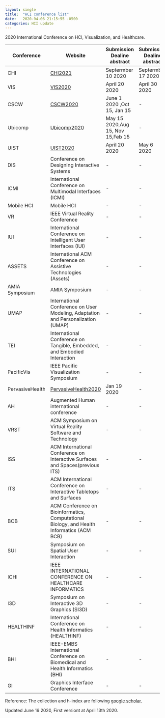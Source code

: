 ```yaml
---
layout: single
title:  "HCI conference list"
date:   2020-04-06 21:15:55 -0500
categories: HCI update
---
```


2020 International Conference on HCI, Visualization, and Healthcare.

|Conference | Website| Submission Dealine abstract|Submission Dealine abstract| h5-index | h10-index|
|-----------|--------|-------------------|-------------------|----------|----------|
|CHI | [CHI2021](https://chi2021.acm.org/)| Septermber 10 2020 |Septermber 17 2020 | 87 | 117|
|VIS | [VIS2020](http://ieeevis.org/year/2020/)| April 20 2020|April 30 2020 | 65 | 84|
|CSCW | [CSCW2020](https://cscw.acm.org/)| June 1 2020 ,Oct 15, Jan 15|- | 60 | 82|
|Ubicomp | [Ubicomp2020](http://ubicomp.org/ubicomp2020/)| May 15 2020,Aug 15, Nov 15,Feb 15|- | 57 | 84|
|UIST | [UIST2020](https://uist.acm.org/uist2020/)| April 20 2020| May 6 2020 | 46 | 69|
|DIS |Conference on Designing Interactive Systems | -| - | 33 | 46|
|ICMI |International Conference on Multimodal Interfaces (ICMI) | -| - | 33 | 46|
|Mobile HCI |Mobile HCI | -| - | 28 | 38|
|VR |IEEE Virtual Reality Conference | -| - | 28 | 38|
|IUI|International Conference on Intelligent User Interfaces (IUI)| -| - | 27 | 36|
|ASSETS |International ACM Conference on Assistive Technologies (Assets) | -| - | 26 | 31|
|AMIA Symposium |AMIA Symposium | -| - | 25 | 38|
|UMAP |International Conference on User Modeling, Adaptation and Personalization (UMAP) | -| - | 25 | 33|
|TEI |International Conference on Tangible, Embedded, and Embodied Interaction | -| - | 25 | 35|
|PacificVis|IEEE Pacific Visualization Symposium | -| - | 21 | 30|
|PervasiveHealth | [PervasiveHealth2020](http://pervasivehealth.org/)| Jan 19 2020| - | 17 | 27|
|AH|Augmented Human international conference | -| - | 17 | 30|
|VRST|ACM Symposium on Virtual Reality Software and Technology | -| - | 18 | 27|
|ISS|ACM International Conference on Interactive Surfaces and Spaces(previous ITS)| -| - | 11 | 18|
|ITS|ACM International Conference on Interactive Tabletops and Surfaces| -| - | 18 | 23|
|BCB|ACM Conference on Bioinformatics, Computational Biology, and Health Informatics (ACM BCB)| -| - | 19 | 27|
|SUI|Symposium on Spatial User Interaction| -| - | 17 | 25|
|ICHI|IEEE INTERNATIONAL CONFERENCE ON HEALTHCARE INFORMATICS| -| - | 16 | 22|
|I3D|Symposium on Interactive 3D Graphics (SI3D)| -| - | 15 | 20|
|HEALTHINF|International Conference on Health Informatics (HEALTHINF)| -| - | 14 | 16|
|BHI|IEEE-EMBS International Conference on Biomedical and Health Informatics (BHI)| -| - | 14 | 16|
|GI|Graphics Interface Conference| -| - | 12 | 16|
Reference:
The collection and h-index are following [google scholar.](https://scholar.google.com/citations?view_op=top_venues&hl=en&vq=eng_humancomputerinteraction)

Updated June 16 2020, First versiont at April 13th 2020.